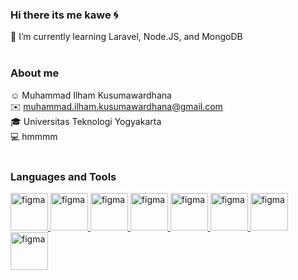 ### Hi there its me kawe 🌀
🌱 I’m currently learning Laravel, Node.JS, and MongoDB
<br>
<br>
### About me
☺️ Muhammad Ilham Kusumawardhana
<br>
✉️ muhammad.ilham.kusumawardhana@gmail.com 
<br>
🎓 Universitas Teknologi Yogyakarta
<br>
💻 hmmmm
<br><br>
### Languages and Tools

<a href="https://www.figma.com/" target="_blank"> <img src="https://www.vectorlogo.zone/logos/figma/figma-icon.svg" alt="figma" width="60" height="60"/> </a> 
<a href="https://www.figma.com/" target="_blank"> <img src="https://www.vectorlogo.zone/logos/visualstudio_code/visualstudio_code-icon.svg" alt="figma" width="60" height="60"/> </a> 
<a href="https://www.php.com/" target="_blank"> <img src="https://www.vectorlogo.zone/logos/php/php-icon.svg" alt="figma" width="60" height="60"/> </a> 
<a href="https://www.php.com/" target="_blank"> <img src="https://www.vectorlogo.zone/logos/expressjs/expressjs-icon.svg" alt="figma" width="60" height="60"/> </a> 
<a href="https://www.php.com/" target="_blank"> <img src="https://www.vectorlogo.zone/logos/mongodb/mongodb-icon.svg" alt="figma" width="60" height="60"/> </a> 
<a href="https://www.php.com/" target="_blank"> <img src="https://www.vectorlogo.zone/logos/mysql/mysql-icon.svg" alt="figma" width="60" height="60"/> </a> 
<a href="https://www.php.com/" target="_blank"> <img src="https://www.vectorlogo.zone/logos/nodejs/nodejs-icon.svg" alt="figma" width="60" height="60"/> </a> 
<a href="https://www.php.com/" target="_blank"> <img src="https://www.vectorlogo.zone/logos/laravel/laravel-icon.svg" alt="figma" width="60" height="60"/> </a> 
<!--
**Ilhamkawe/ilhamkawe** is a ✨ _special_ ✨ repository because its `README.md` (this file) appears on your GitHub profile.

Here are some ideas to get you started:

- 🔭 I’m currently working on ...
- 🌱 I’m currently learning ...
- 👯 I’m looking to collaborate on ...
- 🤔 I’m looking for help with ...
- 💬 Ask me about ...
- 📫 How to reach me: ...
- 😄 Pronouns: ...
- ⚡ Fun fact: ...
-->
